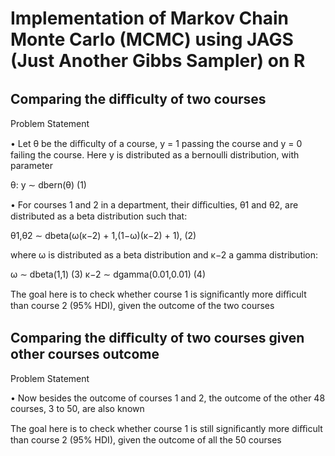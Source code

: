 
# Implementation of Markov Chain Monte Carlo (MCMC) using JAGS (Just Another Gibbs Sampler) on R


## Comparing the diﬃculty of two courses

Problem Statement

• Let θ be the diﬃculty of a course, y = 1 passing the course and y = 0 failing the course. Here y is distributed as a
   bernoulli distribution, with parameter 
 
   θ: y ∼ dbern(θ) (1)
  
• For courses 1 and 2 in a department, their diﬃculties, θ1 and θ2, are distributed as a beta distribution such that:

   θ1,θ2 ∼ dbeta(ω(κ−2) + 1,(1−ω)(κ−2) + 1), (2) 

   where ω is distributed as a beta distribution and κ−2 a gamma distribution: 
  
   ω ∼ dbeta(1,1) (3) κ−2 ∼ dgamma(0.01,0.01) (4) 

The goal here is to check whether course 1 is signiﬁcantly more diﬃcult than course 2 (95% HDI), given the outcome of 
the two courses


## Comparing the diﬃculty of two courses given other courses outcome

Problem Statement 

• Now besides the outcome of courses 1 and 2, the outcome of the other 48 courses, 3 to 50, are also known 

The goal here is to check whether course 1 is still signiﬁcantly more diﬃcult than course 2 (95% HDI), given the outcome
of all the 50 courses

